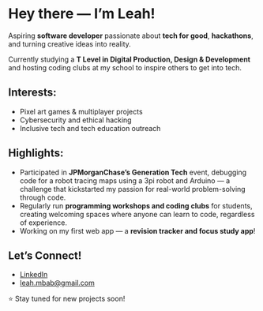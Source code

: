 # Hey there — I’m Leah!

Aspiring **software developer** passionate about **tech for good**, **hackathons**, and turning creative ideas into reality.

Currently studying a **T Level in Digital Production, Design & Development** and hosting coding clubs at my school to inspire others to get into tech.



## Interests:
- Pixel art games & multiplayer projects  
- Cybersecurity and ethical hacking  
- Inclusive tech and tech education outreach  



## Highlights:
- Participated in **JPMorganChase’s Generation Tech** event, debugging code for a robot tracing maps using a 3pi robot and Arduino — a challenge that kickstarted my passion for real-world problem-solving through code.
- Regularly run **programming workshops and coding clubs** for students, creating welcoming spaces where anyone can learn to code, regardless of experience.
- Working on my first web app — a **revision tracker and focus study app**!



## Let’s Connect!
- [LinkedIn]([https://www.linkedin.com/in/yourprofile](https://www.linkedin.com/in/leahmbabaali-4abc23/))
- leah.mbab@gmail.com  



⭐️ Stay tuned for new projects soon!


